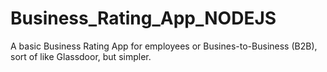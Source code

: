 # Business_Rating_App_NODEJS
A basic Business Rating App for employees or Busines-to-Business (B2B), sort of like Glassdoor, but simpler.

